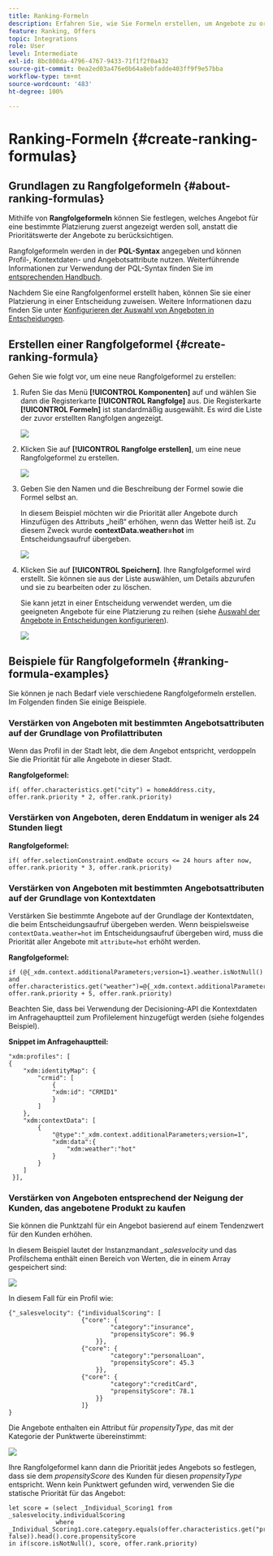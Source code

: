 ```yaml
---
title: Ranking-Formeln
description: Erfahren Sie, wie Sie Formeln erstellen, um Angebote zu ordnen
feature: Ranking, Offers
topic: Integrations
role: User
level: Intermediate
exl-id: 8bc808da-4796-4767-9433-71f1f2f0a432
source-git-commit: 0ea2ed03a476e0b64a8ebfadde403ff9f9e57bba
workflow-type: tm+mt
source-wordcount: '483'
ht-degree: 100%

---
```


# Ranking-Formeln {#create-ranking-formulas}

## Grundlagen zu Rangfolgeformeln {#about-ranking-formulas}

Mithilfe von **Rangfolgeformeln** können Sie festlegen, welches Angebot für eine bestimmte Platzierung zuerst angezeigt werden soll, anstatt die Prioritätswerte der Angebote zu berücksichtigen.

Rangfolgeformeln werden in der **PQL-Syntax** angegeben und können Profil-, Kontextdaten- und Angebotsattribute nutzen. Weiterführende Informationen zur Verwendung der PQL-Syntax finden Sie im [entsprechenden Handbuch](https://experienceleague.adobe.com/docs/experience-platform/segmentation/pql/overview.html?lang=de).

Nachdem Sie eine Rangfolgenformel erstellt haben, können Sie sie einer Platzierung in einer Entscheidung zuweisen. Weitere Informationen dazu finden Sie unter [Konfigurieren der Auswahl von Angeboten in Entscheidungen](../offer-activities/configure-offer-selection.md).

## Erstellen einer Rangfolgeformel {#create-ranking-formula}

Gehen Sie wie folgt vor, um eine neue Rangfolgeformel zu erstellen:

1. Rufen Sie das Menü **[!UICONTROL Komponenten]** auf und wählen Sie dann die Registerkarte **[!UICONTROL Rangfolge]** aus. Die Registerkarte **[!UICONTROL Formeln]** ist standardmäßig ausgewählt. Es wird die Liste der zuvor erstellten Rangfolgen angezeigt.

   ![](../assets/rankings-list.png)

1. Klicken Sie auf **[!UICONTROL Rangfolge erstellen]**, um eine neue Rangfolgeformel zu erstellen.

   ![](../assets/ranking-create-formula.png)

1. Geben Sie den Namen und die Beschreibung der Formel sowie die Formel selbst an.

   In diesem Beispiel möchten wir die Priorität aller Angebote durch Hinzufügen des Attributs „heiß“ erhöhen, wenn das Wetter heiß ist. Zu diesem Zweck wurde **contextData.weather=hot** im Entscheidungsaufruf übergeben.

   ![](../assets/ranking-syntax.png)

1. Klicken Sie auf **[!UICONTROL Speichern]**. Ihre Rangfolgeformel wird erstellt. Sie können sie aus der Liste auswählen, um Details abzurufen und sie zu bearbeiten oder zu löschen.

   Sie kann jetzt in einer Entscheidung verwendet werden, um die geeigneten Angebote für eine Platzierung zu reihen (siehe [Auswahl der Angebote in Entscheidungen konfigurieren](../offer-activities/configure-offer-selection.md)).

   ![](../assets/ranking-formula-created.png)

## Beispiele für Rangfolgeformeln {#ranking-formula-examples}

Sie können je nach Bedarf viele verschiedene Rangfolgeformeln erstellen. Im Folgenden finden Sie einige Beispiele.

<!--
Boost by offer ID

Boost the priority of an offer with the offer ID *xcore:personalized-offer:13d213cd4cb328ec* by 5.

**Ranking formula:**

```
if( offer._id = "xcore:personalized-offer:13d213cd4cb328ec", offer.rank.priority + 5, offer.rank.priority)
```

Change the offer priority based on a certain profile attribute

Set the offer priority to 30 for offer *xcore:personalized-offer:13d213cd4cb328ec* if the user lives in the city of Bondi.

**Ranking formula:**

```
if( offer._id = "xcore:personalized-offer:13d213cd4cb328ec" and homeAddress.city.equals("Bondi", false), 30, offer.rank.priority)
```

Boost multiple offers by offer ID based on the presence of a profile's audience membership

Boost the priority of offers based on whether the user is a member of a priority audience, which is configured as an attribute in the offer.

**Ranking formula:**

```
if( segmentMembership.get("ups").get(offer.characteristics.get("prioritySegmentId")).status in (["realized","existing"]), offer.rank.priority + 10, offer.rank.priority)
```
-->

### Verstärken von Angeboten mit bestimmten Angebotsattributen auf der Grundlage von Profilattributen

Wenn das Profil in der Stadt lebt, die dem Angebot entspricht, verdoppeln Sie die Priorität für alle Angebote in dieser Stadt.

**Rangfolgeformel:**

```
if( offer.characteristics.get("city") = homeAddress.city, offer.rank.priority * 2, offer.rank.priority)
```

### Verstärken von Angeboten, deren Enddatum in weniger als 24 Stunden liegt

**Rangfolgeformel:**

```
if( offer.selectionConstraint.endDate occurs <= 24 hours after now, offer.rank.priority * 3, offer.rank.priority)
```

### Verstärken von Angeboten mit bestimmten Angebotsattributen auf der Grundlage von Kontextdaten

Verstärken Sie bestimmte Angebote auf der Grundlage der Kontextdaten, die beim Entscheidungsaufruf übergeben werden. Wenn beispielsweise `contextData.weather=hot` im Entscheidungsaufruf übergeben wird, muss die Priorität aller Angebote mit `attribute=hot` erhöht werden.

**Rangfolgeformel:**

```
if (@{_xdm.context.additionalParameters;version=1}.weather.isNotNull()
and offer.characteristics.get("weather")=@{_xdm.context.additionalParameters;version=1}.weather, offer.rank.priority + 5, offer.rank.priority)
```

Beachten Sie, dass bei Verwendung der Decisioning-API die Kontextdaten im Anfragehauptteil zum Profilelement hinzugefügt werden (siehe folgendes Beispiel).

**Snippet im Anfragehauptteil:**

```
"xdm:profiles": [
{
    "xdm:identityMap": {
        "crmid": [
            {
            "xdm:id": "CRMID1"
            }
        ]
    },
    "xdm:contextData": [
        {
            "@type":"_xdm.context.additionalParameters;version=1",
            "xdm:data":{
                "xdm:weather":"hot"
            }
        }
    ]
 }],
```

### Verstärken von Angeboten entsprechend der Neigung der Kunden, das angebotene Produkt zu kaufen

Sie können die Punktzahl für ein Angebot basierend auf einem Tendenzwert für den Kunden erhöhen.

In diesem Beispiel lautet der Instanzmandant *_salesvelocity* und das Profilschema enthält einen Bereich von Werten, die in einem Array gespeichert sind:

![](../assets/ranking-example-schema.png)

In diesem Fall für ein Profil wie:

```
{"_salesvelocity": {"individualScoring": [
                    {"core": {
                            "category":"insurance",
                            "propensityScore": 96.9
                        }},
                    {"core": {
                            "category":"personalLoan",
                            "propensityScore": 45.3
                        }},
                    {"core": {
                            "category":"creditCard",
                            "propensityScore": 78.1
                        }}
                    ]}
}
```

Die Angebote enthalten ein Attribut für *propensityType*, das mit der Kategorie der Punktwerte übereinstimmt:

![](../assets/ranking-example-propensityType.png)

Ihre Rangfolgeformel kann dann die Priorität jedes Angebots so festlegen, dass sie dem *propensityScore* des Kunden für diesen *propensityType* entspricht. Wenn kein Punktwert gefunden wird, verwenden Sie die statische Priorität für das Angebot:

```
let score = (select _Individual_Scoring1 from _salesvelocity.individualScoring
             where _Individual_Scoring1.core.category.equals(offer.characteristics.get("propensityType"), false)).head().core.propensityScore
in if(score.isNotNull(), score, offer.rank.priority)
```
